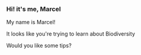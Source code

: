 
### Hi! it's me, Marcel
<!-- replace the header but don't delete the ###--> 

My name is Marcel! 

It looks like you're trying to learn about Biodiversity 

Would you like some tips?
